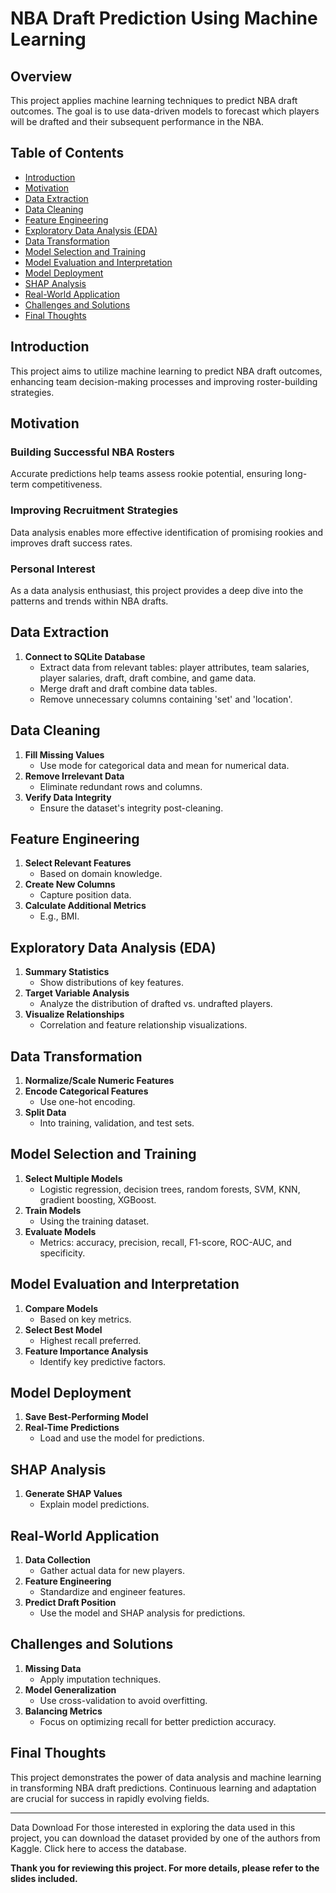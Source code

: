 # NBA Draft Prediction Using Machine Learning

## Overview

This project applies machine learning techniques to predict NBA draft outcomes. The goal is to use data-driven models to forecast which players will be drafted and their subsequent performance in the NBA.

## Table of Contents

- [Introduction](#introduction)
- [Motivation](#motivation)
- [Data Extraction](#data-extraction)
- [Data Cleaning](#data-cleaning)
- [Feature Engineering](#feature-engineering)
- [Exploratory Data Analysis (EDA)](#exploratory-data-analysis-eda)
- [Data Transformation](#data-transformation)
- [Model Selection and Training](#model-selection-and-training)
- [Model Evaluation and Interpretation](#model-evaluation-and-interpretation)
- [Model Deployment](#model-deployment)
- [SHAP Analysis](#shap-analysis)
- [Real-World Application](#real-world-application)
- [Challenges and Solutions](#challenges-and-solutions)
- [Final Thoughts](#final-thoughts)

## Introduction

This project aims to utilize machine learning to predict NBA draft outcomes, enhancing team decision-making processes and improving roster-building strategies.

## Motivation

### Building Successful NBA Rosters
Accurate predictions help teams assess rookie potential, ensuring long-term competitiveness.

### Improving Recruitment Strategies
Data analysis enables more effective identification of promising rookies and improves draft success rates.

### Personal Interest
As a data analysis enthusiast, this project provides a deep dive into the patterns and trends within NBA drafts.

## Data Extraction

1. **Connect to SQLite Database**
   - Extract data from relevant tables: player attributes, team salaries, player salaries, draft, draft combine, and game data.
   - Merge draft and draft combine data tables.
   - Remove unnecessary columns containing 'set' and 'location'.

## Data Cleaning

1. **Fill Missing Values**
   - Use mode for categorical data and mean for numerical data.
2. **Remove Irrelevant Data**
   - Eliminate redundant rows and columns.
3. **Verify Data Integrity**
   - Ensure the dataset's integrity post-cleaning.

## Feature Engineering

1. **Select Relevant Features**
   - Based on domain knowledge.
2. **Create New Columns**
   - Capture position data.
3. **Calculate Additional Metrics**
   - E.g., BMI.

## Exploratory Data Analysis (EDA)

1. **Summary Statistics**
   - Show distributions of key features.
2. **Target Variable Analysis**
   - Analyze the distribution of drafted vs. undrafted players.
3. **Visualize Relationships**
   - Correlation and feature relationship visualizations.

## Data Transformation

1. **Normalize/Scale Numeric Features**
2. **Encode Categorical Features**
   - Use one-hot encoding.
3. **Split Data**
   - Into training, validation, and test sets.

## Model Selection and Training

1. **Select Multiple Models**
   - Logistic regression, decision trees, random forests, SVM, KNN, gradient boosting, XGBoost.
2. **Train Models**
   - Using the training dataset.
3. **Evaluate Models**
   - Metrics: accuracy, precision, recall, F1-score, ROC-AUC, and specificity.

## Model Evaluation and Interpretation

1. **Compare Models**
   - Based on key metrics.
2. **Select Best Model**
   - Highest recall preferred.
3. **Feature Importance Analysis**
   - Identify key predictive factors.

## Model Deployment

1. **Save Best-Performing Model**
2. **Real-Time Predictions**
   - Load and use the model for predictions.

## SHAP Analysis

1. **Generate SHAP Values**
   - Explain model predictions.

## Real-World Application

1. **Data Collection**
   - Gather actual data for new players.
2. **Feature Engineering**
   - Standardize and engineer features.
3. **Predict Draft Position**
   - Use the model and SHAP analysis for predictions.

## Challenges and Solutions

1. **Missing Data**
   - Apply imputation techniques.
2. **Model Generalization**
   - Use cross-validation to avoid overfitting.
3. **Balancing Metrics**
   - Focus on optimizing recall for better prediction accuracy.

## Final Thoughts

This project demonstrates the power of data analysis and machine learning in transforming NBA draft predictions. Continuous learning and adaptation are crucial for success in rapidly evolving fields.

---
Data Download
For those interested in exploring the data used in this project, you can download the dataset provided by one of the authors from Kaggle. Click here to access the database.

**Thank you for reviewing this project. For more details, please refer to the slides included.**

